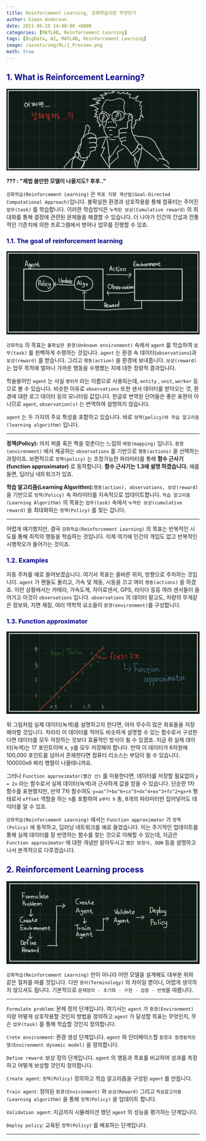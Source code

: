 ```yaml
---
title: Reinforcement Learning, 강화학습이란 무엇인가
author: Simon Anderson
date: 2021-06-25 14:40:00 +0800
categories: [MATLAB, Reinforcement Learning]
tags: [BigData, AI, MATLAB, Reinforcement Learning]
image: /assets/img/RL/1_Preview.png
math: true
---
```




## <span style="color:darkblue">1. What is Reinforcement Learning?</span>

![Phd](/assets/img/RL/1_1.png)

**??? : "제법 쓸만한 모델이 나올지도? 후후.."**

 `강화학습(Reinforcement Learning)` 은 `목표 지향 계산법(Goal-Directed Computational Approach)`입니다. 불확실한 환경과 상호작용을 통해 컴퓨터는 주어진 `업무(task)` 를 학습합니다. 이러한 학습방식은 `누적된 보상(Cumulative reward)` 의 최대화를 통해 결정에 관련된 문제들을 해결할 수 있습니다. 더 나아가 인간의 간섭과 전통적인 기준치에 의한 프로그램에서 벗어나 업무를 진행할 수 있죠.

### <span style="color:darkblue">1.1. The goal of reinforcement learning</span>

![structure](/assets/img/RL/1_2.png)

 `강화학습` 의 목표는 `불확실한 환경(Unknown environment)` 속에서 `agent` 를 학습하여 `업무(task)` 를 완벽하게 수행하는 것입니다. `agent` 는 환경 속 데이터(`observations`)과 `보상(reward)` 를 받습니다. 그리고 `행동(action)` 을 환경에 보내줍니다. `보상(reward)` 는 업무 목적에 얼마나 가까운 행동을 수행했는 지에 대한 정량적 결과입니다.

 학술용어인 `agent` 는 사실 `행위자` 라는 이름으로 사용되는데, `entity` , `unit`, `worker` 등으로 볼 수 있습니다. 비슷한 이유로 `observations` 또한 센서 데이터를 받아오는 것, 환경에 대한 로그 데이터 등의 모니터링 값입니다. 한글로 번역된 단어들은 좋은 표현이 아니므로 `agent`, `observation(s)` 는 번역하여 설명하지 않습니다.

 `agent` 는 두 가지의 주요 특성을 포함하고 있습니다. 바로 `정책(policy)와 학습 알고리즘(learning algorithm)` 입니다.

---

**정책(Policy):** 마치 퍼즐 혹은 짝을 맞춘다는 느낌의 `매핑(mapping)` 입니다. `환경(environment)` 에서 제공하는 `observations` 를 기반으로 `행동(actions)` 을 선택하는 과정이죠. 보편적으로 `정책(policy)` 는 조정가능한 파라미터를 통해 **함수 근사기(function approximator)** 로 동작합니다. **함수 근사기는 1.3에 설명 하겠습니다.** 예를 들면, 딥러닝 네트워크가 있죠.

**학습 알고리즘(Learning Algorithm):**`행동(action), observations, 보상(reward)` 을 기반으로 `정책(Policy)` 속 파라미터를 지속적으로 업데이트합니다. `학습 알고리즘(Learning Algorithm)` 의 목표는 `업무(task)` 속에서 `누적된 보상(cumulative reward)` 을 최대화하는 `정책(Policy)` 를 찾는 겁니다.

---

 어렵게 얘기했지만, 결국 `강화학습(Reinforcement Learning)` 의 목표는 반복적인 시도를 통해 최적의 행동을 학습하는 것입니다. 이제 여기에 인간의 개입도 없고 반복적인 시행착오가 들어가는 것이죠.

### <span style="color:darkblue">1.2. Examples</span>

 자동 주차를 예로 들어보겠습니다. 여기서 목표는 올바른 위치, 방향으로 주차하는 것입니다. `agent` 가 핸들도 돌리고, 가속 및 제동, 시동을 끄고 여러 `행동(actions)` 을 하겠죠. 이런 상황에서는 카메라, 가속도계, 자이로센서, GPS, 라이다 등등 여러 센서들이 들어가고 이것이 `observations` 입니다. `observations` 의 데이터 말고도, 차량의 무게같은 정보와, 지면 재질, 여러 역학적 요소들이 `환경(environment)`를 구성합니다. 

### <span style="color:darkblue">1.3. Function approximator</span>

![fa](/assets/img/RL/1_3.png)

 위 그림처럼 실제 데이터(녹색)를 설명하고자 한다면, 아마 무수히 많은 좌표들을 저장해야할 것입니다. 차라리 이 데이터를 적어도 비슷하게 설명할 수 있는 함수로서 구성한다면 데이터를 모두 저장하는 것보다 효율적인 방식이 될 수 있겠죠. 지금 위 실제 데이터(녹색)는 17 포인트이며 x, y를 모두 저장해야 합니다. 만약 이 데이터가 6차원에 100,000 포인트를 넘어서 존재한다면 컴퓨터 리소스는 부담이 될 수 있습니다. 100000x6 짜리 행렬이 나올테니까요.

 그러나 `Function approximator(빨간 선)` 를 이용한다면, 데이터를 저장할 필요없이 `y = 2x` 라는 함수로서 실제 데이터(녹색)과 근사하게 값을 얻을 수 있습니다. 단순한 1차 함수를 표현했지만, 만약 7차 함수여도 `y=ax^7+bx^6+cx^5+dx^4+ex^3+fx^2+gx+h` 형태로서 `offset` 역할을 하는 `h`를 포함하여 `a부터 h` 총, 8개의 파라미터만 집어넣어도 데이터를 알 수 있죠.

 `강화학습(Reinforcement Learning)` 에서는 `Function approximator` 가 `정책(Policy)` 에 동작하고, 딥러닝 네트워크를 예로 들었습니다. 이는 주기적인 업데이트를 통해 실제 데이터를 잘 반영하는 함수를 찾는 것으로 이해할 수 있는데, 지금은 `Function approximator` 에 대한 개념만 알아두시고 `벨만 방정식, DQN` 등을 설명하고나서 본격적으로 다루겠습니다.

## <span style="color:darkblue">2. Reinforcement Learning process</span>

![process](/assets/img/RL/1_4.png)

 `강화학습(Reinforcement Learning)` 만이 아니라 어떤 모델을 설계해도 대부분 위와 같은 절차를 따를 것입니다. 다만 `용어(Terminology)` 의 차이일 뿐이니, 어렵게 생각하지 않으셔도 됩니다. 기본적으로 `문제정의 - 초기화 - 구현 - 검증 - 반영`을 따릅니다.

---

`Formulate problem`: 문제 정의 단계입니다. 여기서는 `agent` 가 `환경(Environment)` 이랑 어떻게 상호작용할 것인지 방법을 정의하고 `agent` 가 달성할 목표는 무엇인지, 무슨 `업무(task)` 를 통해 학습할 것인지 정의합니다.

`Crete environment`: 환경 생성 단계입니다. `agent` 와 인터페이스할 `환경과 환경동적모델(Environment dynamic model)` 을 정의합니다.

`Define reward`: 보상 정의 단계입니다. `agent` 의 행동과 목표를 비교하여 성과를 측정하고 어떻게 보상할 것인지 정의합니다.

`Create agent`: `정책(Policy)` 정의하고 학습 알고리즘을 구성된 `agent` 를 만듭니다.

`Train agent`: 정의된 `환경(Environment)` 와 `보상(Reward)` 그리고 `학습알고리즘(Learning algorithm)` 을 통해 `정책(Policy)` 을 업데이트 합니다.

`Validation agent`: 지금까지 시뮬레이션 했던 `agent` 의 성능을 평가하는 단계입니다.

`Deploy policy`: 교육된 `정책(Policy)` 를 배포하는 단계입니다.

---

